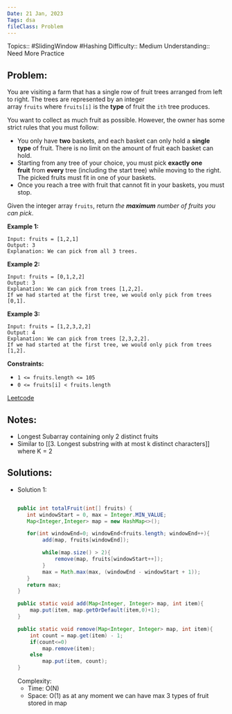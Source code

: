 ```yaml
---
Date: 21 Jan, 2023
Tags: dsa
fileClass: Problem
---
```

Topics:: #SlidingWindow #Hashing 
Difficulty::  Medium
Understanding:: Need More Practice
## Problem: 
You are visiting a farm that has a single row of fruit trees arranged from left to right. The trees are represented by an integer array `fruits` where `fruits[i]` is the **type** of fruit the `ith` tree produces.

You want to collect as much fruit as possible. However, the owner has some strict rules that you must follow:

-   You only have **two** baskets, and each basket can only hold a **single type** of fruit. There is no limit on the amount of fruit each basket can hold.
-   Starting from any tree of your choice, you must pick **exactly one fruit** from **every** tree (including the start tree) while moving to the right. The picked fruits must fit in one of your baskets.
-   Once you reach a tree with fruit that cannot fit in your baskets, you must stop.

Given the integer array `fruits`, return _the **maximum** number of fruits you can pick_.

**Example 1:**

	Input: fruits = [1,2,1]
	Output: 3
	Explanation: We can pick from all 3 trees.

**Example 2:**

	Input: fruits = [0,1,2,2]
	Output: 3
	Explanation: We can pick from trees [1,2,2].
	If we had started at the first tree, we would only pick from trees [0,1].

**Example 3:**

	Input: fruits = [1,2,3,2,2]
	Output: 4
	Explanation: We can pick from trees [2,3,2,2].
	If we had started at the first tree, we would only pick from trees [1,2].

**Constraints:**

-   `1 <= fruits.length <= 105`
-   `0 <= fruits[i] < fruits.length`

[Leetcode](https://leetcode.com/problems/fruit-into-baskets/)

## Notes: 
- Longest Subarray containing only 2 distinct fruits
- Similar to [[3. Longest substring with at most k distinct characters]] where K = 2

## Solutions: 

- Solution 1: 
	```java
	
	public int totalFruit(int[] fruits) {
       int windowStart = 0, max = Integer.MIN_VALUE;
       Map<Integer,Integer> map = new HashMap<>();

       for(int windowEnd=0; windowEnd<fruits.length; windowEnd++){
            add(map, fruits[windowEnd]);

            while(map.size() > 2){
                remove(map, fruits[windowStart++]);
            }
            max = Math.max(max, (windowEnd - windowStart + 1));
       }
       return max;
    }

    public static void add(Map<Integer, Integer> map, int item){
        map.put(item, map.getOrDefault(item,0)+1);
    }

    public static void remove(Map<Integer, Integer> map, int item){
        int count = map.get(item) - 1;
        if(count<=0)
            map.remove(item);
        else
            map.put(item, count);
    }
	
	```
	Complexity: 
	- Time: O(N)
	- Space: O(1) as at any moment we can have max 3 types of fruit stored in map